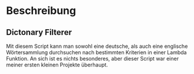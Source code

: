 # Beschreibung
## Dictonary Filterer
Mit diesem Script kann man sowohl eine deutsche, als auch eine englische Wörtersammlung durchsuchen nach bestimmten Kriterien
in einer Lambda Funktion. An sich ist es nichts besonderes, aber dieser Script war einer meiner ersten kleinen
Projekte überhaupt.
